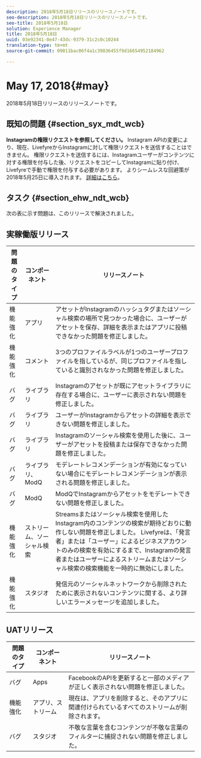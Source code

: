 ```yaml
---
description: 2018年5月18日リリースのリリースノートです。
seo-description: 2018年5月18日リリースのリリースノートです。
seo-title: 2018年5月18日
solution: Experience Manager
title: 2018年5月18日
uuid: 03e92341-8e47-43dc-9379-31c2c0c10244
translation-type: tm+mt
source-git-commit: 09011bac06f4a1c39836455f9d16654952184962

---
```



# May 17, 2018{#may}

2018年5月18日リリースのリリースノートです。

## 既知の問題 {#section_syx_mdt_wcb}

**Instagramの権限リクエストを参照してください。** Instagram APIの変更により、現在、LivefyreからInstagramに対して権限リクエストを送信することはできません。 権限リクエストを送信するには、Instagramユーザーがコンテンツに対する権限を付与した後、リクエストをコピーしてInstagramに貼り付け、Livefyreで手動で権限を付与する必要があります。 よりシームレスな回避策が2018年5月25日に導入されます。 [詳細はこちら](/help/using/c-anouncements.md#c_anouncements)。

## タスク {#section_ehw_ndt_wcb}

次の表に示す問題は、このリリースで解決されました。

## 実稼働版リリース

| **問題のタイプ** | **コンポーネント** | **リリースノート** |
|---|---|---|
| 機能強化 | アプリ | アセットがInstagramのハッシュタグまたはソーシャル検索の場所で見つかった場合に、ユーザーがアセットを保存、詳細を表示またはアプリに投稿できなかった問題を修正しました。 |
| 機能強化 | コメント | 3つのプロファイルラベルが1つのユーザープロファイルを指しているが、同じプロファイルを指していると識別されなかった問題を修正しました。 |
| バグ | ライブラリ | Instagramのアセットが既にアセットライブラリに存在する場合に、ユーザーに表示されない問題を修正しました。 |
| バグ | ライブラリ | ユーザーがInstagramからアセットの詳細を表示できない問題を修正しました。 |
| バグ | ライブラリ | Instagramのソーシャル検索を使用した後に、ユーザーがアセットを投稿または保存できなかった問題を修正しました。 |
| バグ | ライブラリ、ModQ | モデレートレコメンデーションが有効になっていない場合にモデレートレコメンデーションが表示される問題を修正しました。 |
| バグ | ModQ | ModQでInstagramからアセットをモデレートできない問題を修正しました。 |
| 機能強化 | ストリーム、ソーシャル検索 | Streamsまたはソーシャル検索を使用したInstagram内のコンテンツの検索が期待どおりに動作しない問題を修正しました。 Livefyreは、「発言者」または「ユーザー」によるビジネスアカウントのみの検索を有効にするまで、Instagramの発言者またはユーザーによるストリームまたはソーシャル検索の検索機能を一時的に無効にしました。 |
| 機能強化 | スタジオ | 発信元のソーシャルネットワークから削除されたために表示されないコンテンツに関する、より詳しいエラーメッセージを追加しました。 |

## UATリリース

| **問題のタイプ** | **コンポーネント** | **リリースノート** |
|---|---|---|
| バグ | Apps | FacebookのAPIを更新すると一部のメディアが正しく表示されない問題を修正しました。 |
| 機能強化 | アプリ、ストリーム | 現在は、アプリを削除すると、そのアプリに関連付けられているすべてのストリームが削除されます。 |
| バグ | スタジオ | 不敬な言葉を含むコンテンツが不敬な言葉のフィルターに捕捉されない問題を修正しました。 |


